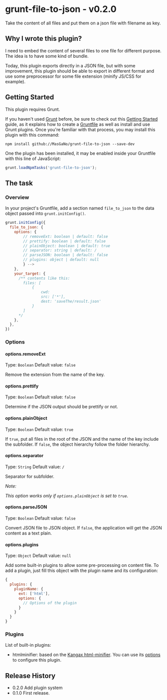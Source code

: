 # grunt-file-to-json - v0.2.0
Take the content of all files and put them on a json file with filename as key.

## Why I wrote this plugin?
I need to embed the content of several files to one file for different purpose. The idea is to have some kind of bundle.

Today, this plugin exports directly in a JSON file, but with some improvement, this plugin should be able to export in different format and use some preprocessor for some file extension (minify JS/CSS for example).

## Getting Started
This plugin requires Grunt.

If you haven't used [Grunt](http://gruntjs.com/) before, be sure to check out this [Getting Started](http://gruntjs.com/getting-started) guide, as it explains how to create a [Gruntfile](http://gruntjs.com/sample-gruntfile) as well as install and use Grunt plugins. Once you're familiar with that process, you may install this plugin with this command:

```shell
npm install github://MasGaNo/grunt-file-to-json --save-dev
```

One the plugin has been installed, it may be enabled inside your Gruntfile with this line of JavaScript:

```js
grunt.loadNpmTasks('grunt-file-to-json');
```

## The task

### Overview
In your project's Gruntfile, add a section named `file_to_json` to the data object passed into `grunt.initConfig()`.

```js
grunt.initConfig({
  file_to_json: {
    options: {
        // removeExt: boolean | default: false
        // prettify: boolean | default: false
        // plainObject: boolean | default: true
        // separator: string | default: /
        // parseJSON: boolean | default: false
        // plugins: object | default: null
        } -->
    },
    your_target: {
      /** contents like this:
        files: [
            {
                cwd: 
                src: ['*'],
                dest: 'saveThe/result.json'
            }
        ]
      */
    },
  },
})
```

### Options

#### options.removeExt
Type: `Boolean`
Default value: `false`

Remove the extension from the name of the key.

#### options.prettify
Type: `Boolean`
Default value: `false`

Determine if the JSON output should be prettify or not.

#### options.plainObject
Type: `Boolean`
Default value: `true`

If `true`, put all files in the root of the JSON and the name of the key include the subfolder.
If `false`, the object hierarchy follow the folder hierarchy.

#### options.separator
Type: `String`
Default value: `/`

Separator for subfolder.

*Note:*

*This option works only if `options.plainObject` is set to `true`*.

#### options.parseJSON
Type: `Boolean`
Default value: `false`

Convert JSON file to JSON object. If `false`, the application will get the JSON content as a text plain.

#### options.plugins
Type: `Object`
Default value: `null`

Add some built-in plugins to allow some pre-processing on content file.
To add a plugin, just fill this object with the plugin name and its configuration:
```js
{
  plugins: {
    pluginName: {
      ext: ['html'],
      options: {
        // Options of the plugin
      }
    }
  }
}
```

### Plugins
List of built-in plugins:
- htmlminifier: based on the [Kangax html-minifier](https://github.com/kangax/html-minifier.git). You can use its [options](https://github.com/kangax/html-minifier#options-quick-reference) to configure this plugin.


## Release History
- 0.2.0 Add plugin system
- 0.1.0 First release.